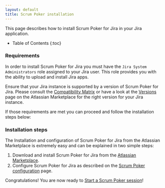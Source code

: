 ```yaml
---
layout: default
title: Scrum Poker installation
---
```


This page describes how to install Scrum Poker for Jira in your Jira application.

* Table of Contents
{:toc}

### Requirements

In order to install Scrum Poker for Jira you must have the `Jira System Administrators` role assigned to your Jira user.
This role provides you with the ability to upload and install Jira apps.

Ensure that your Jira instance is supported by a version of Scrum Poker for Jira.
Please consult the [Compatibility Matrix](/compatibility-matrix) or have a look at the [Versions](https://marketplace.atlassian.com/apps/1218884/scrum-poker?hosting=server&tab=versions) page on the Atlassian Marketplace for the right version for your Jira instance.

If those requirements are met you can proceed and follow the installation steps below:

### Installation steps

The Installation and configuration of Scrum Poker for Jira from the Atlassian Marketplace is extremely easy and can be explained in two simple steps:

1. Download and install Scrum Poker for Jira from the <a href="{{ site.marketplace_url }}">Atlassian Marketplace</a>.
1. Configure Scrum Poker for Jira as described on the <a href="/scrum-poker-configuration">Scrum Poker configuration</a> page.

Congratulations!
You are now ready to [Start a Scrum Poker session](/start-scrum-poker-session)!

